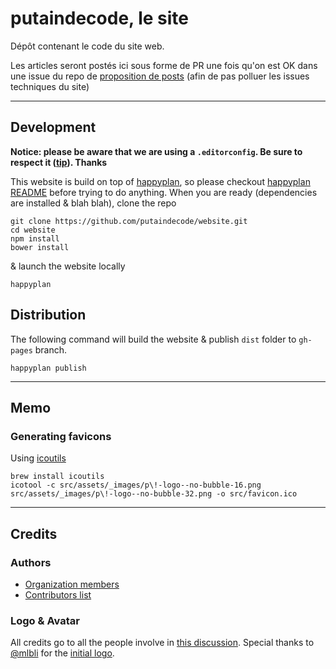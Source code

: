 # putaindecode, le site

Dépôt contenant le code du site web. 

Les articles seront postés ici sous forme de PR une fois qu'on est OK dans une issue du repo de [proposition de posts](https://github.com/putaindecode/propositions-de-posts) (afin de pas polluer les issues techniques du site)

---

## Development

__Notice: please be aware that we are using a `.editorconfig`. Be sure to respect it ([tip](http://editorconfig.org/)). Thanks__

This website is build on top of [happyplan](https://github.com/happyplan/happyplan), so please checkout [happyplan README](https://github.com/happyplan/happyplan#readme) before trying to do anything.
When you are ready (dependencies are installed & blah blah), clone the repo

    git clone https://github.com/putaindecode/website.git
    cd website
    npm install
    bower install

& launch the website locally

    happyplan

## Distribution

The following command will build the website & publish `dist` folder to `gh-pages` branch.

    happyplan publish

---

## Memo

### Generating favicons

Using [icoutils](http://www.nongnu.org/icoutils/)

	brew install icoutils
	icotool -c src/assets/_images/p\!-logo--no-bubble-16.png src/assets/_images/p\!-logo--no-bubble-32.png -o src/favicon.ico

---

## Credits

### Authors

* [Organization members](https://github.com/putaindecode?tab=members)
* [Contributors list](https://github.com/putaindecode/website/graphs/contributors)

### Logo & Avatar

All credits go to all the people involve in [this discussion](https://github.com/putaindecode/discussions/issues/4).
Special thanks to [@mlbli](https://github.com/mlbli) for the [initial logo](https://github.com/putaindecode/website/blob/3324cbe7637dacd1f42a412c1085431a2d551928/src/assets/_images/p!-logos.png).
